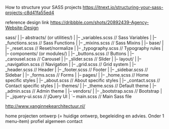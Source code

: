 How to structure your SASS projects
https://itnext.io/structuring-your-sass-projects-c8d41fa55ed4

reference design link
https://dribbble.com/shots/20892439-Agency-Website-Design

sass/
|
|– abstracts/ (or utilities/)
| |– \_variables.scss // Sass Variables
| |– \_functions.scss // Sass Functions
| |– \_mixins.scss // Sass Mixins
|
|– base/
| |– \_reset.scss // Reset/normalize
| |– \_typography.scss // Typography rules
|
|– components/ (or modules/)
| |– \_buttons.scss // Buttons
| |– \_carousel.scss // Carousel
| |– \_slider.scss // Slider
|
|– layout/
| |– \_navigation.scss // Navigation
| |– \_grid.scss // Grid system
| |– \_header.scss // Header
| |– \_footer.scss // Footer
| |– \_sidebar.scss // Sidebar
| |– \_forms.scss // Forms
|
|– pages/
| |– \_home.scss // Home specific styles
| |– \_about.scss // About specific styles
| |– \_contact.scss // Contact specific styles
|
|– themes/
| |– \_theme.scss // Default theme
| |– \_admin.scss // Admin theme
|
|– vendors/
| |– \_bootstrap.scss // Bootstrap
| |– \_jquery-ui.scss // jQuery UI
|
`– main.scss // Main Sass file

http://www.vanginnekearchitectuur.nl/
<!-- Hoe moet de nav eruit zien? -->
home
projecten
ontwerp (= huidige ontwerp, begeleiding en advies. Onder 1 menu-item)
profiel
algemeen
contact
